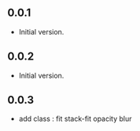 ## 0.0.1

- Initial version.

## 0.0.2

- Initial version.

## 0.0.3

- add class : 
  fit  stack-fit  opacity  blur
